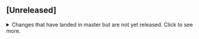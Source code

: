 ## [Unreleased]
<details>
  <summary>
    Changes that have landed in master but are not yet released.
    Click to see more.
  </summary>

  ## Breaking changes

  * Common
    * Removed `UIKernel.createXhrValidator` (use createValidator)
    * `UIKernel.Models.ValidationErrors` moved to `UIKernel.ValidationErrors`

  * Grid
    * [Rerender Grid if passed new object to viewColumns prop](https://github.com/softindex/uikernel/pull/319)
    * "create" and "delete" events in GridModel has `Array` type in GridCollectionModel
    * Changed GridCollectionModel.delete(recordId) method to GridCollectionModel.delete(recordIds: Array)
    * Changed className of extra records from "others" to "dgrid-others" in GridComponent
    * Changed param type in onChange prop. Now it's Map<TKey, TValue> instead of simple object

  * DatePicker Editor
    * [Updated datepicker to version 3.6](https://github.com/softindex/uikernel/pull/298). Need to change format of `format` and `textFormat` props from `moment.js` style to `date-fns` style.

  ### New

  * Grid
    * [Added argument initialRecord to grid columns render function](https://github.com/softindex/uikernel/pull/249)
    * [Added grid context param to columns render method](https://github.com/softindex/uikernel/pull/269)
    * [Added `multipart/form-data` encoding to GridXHRModel](https://github.com/softindex/uikernel/pull/270)
    * [Added toCSV export](https://github.com/softindex/uikernel/pull/261)
    * [Added `pageSizeLabel` prop to GridComponent](https://github.com/softindex/uikernel/pull/320)
    * Added `recordId` property to GridModel.prototype.isValidRecord

  * Form
    * [Allowed to get undefined fields from `getAll().fields` in FormService (used `Proxy`)](https://github.com/softindex/uikernel/pull/246)
    * [FormExpressAPI: Added POST handler for long getData requests](https://github.com/softindex/uikernel/pull/282)
    * Added UIKernel.useFrom hook

  * SuggestBox Editor
    * Added "withEmptyOption" prop to suggest editor [[263](https://github.com/softindex/uikernel/pull/263), [265](https://github.com/softindex/uikernel/pull/265)]

  * DatePicker Editor
    * [Added `startDate` and `endDate` props](https://github.com/softindex/uikernel/pull/283)
    * [Added `todayButton` prop](https://github.com/softindex/uikernel/pull/320)

  ### Fixed

  * Grid
    * [Fixed `disabled` attribute processing in grid buttons](https://github.com/softindex/uikernel/pull/229)
    * [Fixed grid behavior after pressing ESC or ENTER](https://github.com/softindex/uikernel/pull/231)
    * [Removed selected prop mutation which cause bugs](https://github.com/softindex/uikernel/pull/233)
    * [Fixed update of grid after data changes](https://github.com/softindex/uikernel/pull/235)
    * [Fixed update of grid after select/unselect](https://github.com/softindex/uikernel/pull/235)
    * [Fixed adding statuses (addRecordStatus)](https://github.com/softindex/uikernel/pull/235)
    * [Apply grid filters by merging with previously applied ones](https://github.com/softindex/uikernel/pull/239)
    * [Fixed handling of plain Errors among changes returned from GridModel.prototype.update](https://github.com/softindex/uikernel/pull/243)
    * [Fixed bugs concerned with editing of grids](https://github.com/softindex/uikernel/pull/250)
    * [Made calling of grid.onChange after every change in the grid, not only after blur](https://github.com/softindex/uikernel/pull/251)
    * [Send POST read request if query string too large](https://github.com/softindex/uikernel/pull/260)
    * [Fixed removing of unnecessary extra records](https://github.com/softindex/uikernel/pull/272)
    * [Throw client error when update changes are not an array](https://github.com/softindex/uikernel/pull/278)
    * [Allowed empty fields in GridExpressApi](https://github.com/softindex/uikernel/pull/277)
    * [Fixed infinity loader on error](https://github.com/softindex/uikernel/pull/291)
    * [Fix in-grid editor's updateField method](https://github.com/softindex/uikernel/pull/311)
    * [Fixed error in removeRecordStatus](https://github.com/softindex/uikernel/pull/314)
    * [Fix getError bug](https://github.com/softindex/uikernel/pull/315)
    * [Fixed bug with checking viewColumns](https://github.com/softindex/uikernel/pull/318)
    * Update GridComponent if `selectBlackListMode` prop has been changed
    * Fixed applying GridComponent.prototype.setSelectedRecords
    * Fixed bugs with removeRecordStatus and removeRecordStatusAll methods

  * Form
    * [Fixed bug with `FormService.prototype.clearValidation` because of accidental mutations](https://github.com/softindex/uikernel/pull/244)
    * Fixed bug with `getAll().isLoaded` in `FormService` if `fromModel.getData` throws error

  * SuggestBox Editor
    * [Fixed text overlapping on button](https://github.com/softindex/uikernel/pull/228)
    * [Fixed bug with disabled list items with empty value (0, "", null)](https://github.com/softindex/uikernel/pull/241)
    * [Made moving popup of SuggestBox above the input if it doesn't fit under](https://github.com/softindex/uikernel/pull/242)
    * [Prevented SuggestBox from closing when scrolling event is triggered](https://github.com/softindex/uikernel/pull/242)
    * [Fixed small bag in trying to use dom element of unmounted SuggestBox](https://github.com/softindex/uikernel/pull/244)

  * DatePicker Editor
    * [Fixed datepicker "onBlur" prop](https://github.com/softindex/uikernel/pull/322)
    * [Change new Date to date-fns/parseISO](https://github.com/softindex/uikernel/pull/330)

  * Validators
    * [Handle case when invalid date value was passed to validator](https://github.com/softindex/uikernel/pull/238)
    * [Fixed Date validator](https://github.com/softindex/uikernel/pull/257)
    * Validator could not work with field name `constructor`
    * Fixed merging of same fields in `ValidationErrors.prototype.merge` method

  * Grid
    * [Change lines color](https://github.com/softindex/uikernel/pull/275)
    * [Fixed grid pagination buttons by wcag. Tag "a" changed to "button"](https://github.com/softindex/uikernel/pull/289)
    * Removed `data` property in `GridCollectionModel`. Added `getData` method.

  * Form
    * [FormExpressAPI: "GET /" is deprecated. Use "GET /data" instead](https://github.com/softindex/uikernel/pull/282)
</details>
